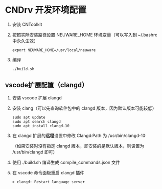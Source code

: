 # CNDrv 开发环境配置

1. 安装 CNToolkit

2. 按照实际安装路径设置 NEUWARE_HOME 环境变量（可以写入到 ~/.bashrc 中永久生效）

   ```
   export NEUWARE_HOME=/usr/local/neuware
   ```

3. 编译

   ```
   ./build.sh
   ```

## vscode扩展配置（clangd）

1. 安装 vscode 扩展 clangd

2. 安装 clang（可以先查询软件包中的 clangd 版本，因为默认版本可能较低）

   ```
   sudo apt update
   sudo apt search clangd
   sudo apt install clangd-10
   ```

3. 在 clangd 扩展的**远程**设置中修改 Clangd:Path 为 /usr/bin/clangd-10

   （如果安装时没有指定 clangd 版本，即安装的是默认版本，则设置为 /usr/bin/clangd 即可）

4. 使用 ./build.sh 编译生成 compile_commands.json 文件

5. 在 vscode 命令面板重启 clangd 插件

   ```
   > clangd: Restart language server
   ```

